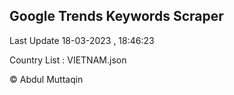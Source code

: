 

## Google Trends Keywords Scraper 
 
Last Update 18-03-2023 , 18:46:23

Country List :
VIETNAM.json



© Abdul Muttaqin 
